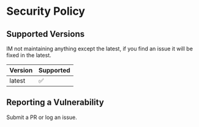 # Security Policy

## Supported Versions

IM not maintaining anything except the latest, if you find an issue it will be fixed in the latest.

| Version | Supported          |
| ------- | ------------------ |
| latest  | :white_check_mark: |

## Reporting a Vulnerability

Submit a PR or log an issue.
